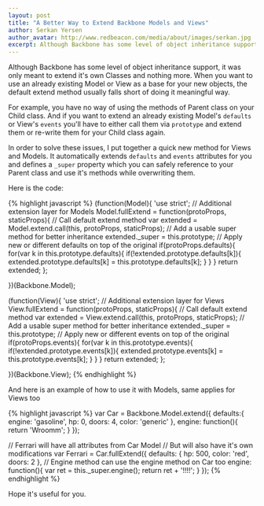 ```yaml
---
layout: post
title: "A Better Way to Extend Backbone Models and Views"
author: Serkan Yersen
author_avatar: http://www.redbeacon.com/media/about/images/serkan.jpg
excerpt: Although Backbone has some level of object inheritance support, it was only meant to extend it's own Classes and nothing more. When you want to use an already existing Model or View as a base for your new objects, the default extend method usually falls short of doing it meaningful way.
---
```


Although Backbone has some level of object inheritance support, it was only meant to extend it's own Classes and nothing more. When you want to use an already existing Model or View as a base for your new objects, the default extend method usually falls short of doing it meaningful way.

For example, you have no way of using the methods of Parent class on your Child class. And if you want to extend an already existing Model's `defaults` or View's `events` you'll have to either call them via `prototype` and extend them or re-write them for your Child class again.

In order to solve these issues, I put together a quick new method for Views and Models. It automatically extends `defaults` and `events` attributes for you and defines a `_super` property which you can safely reference to your Parent class and use it's methods while overwriting them.

Here is the code:

{% highlight javascript %}
(function(Model){
    'use strict';
    // Additional extension layer for Models
    Model.fullExtend = function(protoProps, staticProps){
        // Call default extend method
        var extended = Model.extend.call(this, protoProps, staticProps);
        // Add a usable super method for better inheritance
        extended._super = this.prototype;
        // Apply new or different defaults on top of the original
        if(protoProps.defaults){
            for(var k in this.prototype.defaults){
                if(!extended.prototype.defaults[k]){
                    extended.prototype.defaults[k] = this.prototype.defaults[k];
                }
            }
        }
        return extended;
    };

})(Backbone.Model);

(function(View){
    'use strict';
    // Additional extension layer for Views
    View.fullExtend = function(protoProps, staticProps){
        // Call default extend method
        var extended = View.extend.call(this, protoProps, staticProps);
        // Add a usable super method for better inheritance
        extended._super = this.prototype;
        // Apply new or different events on top of the original
        if(protoProps.events){
            for(var k in this.prototype.events){
                if(!extended.prototype.events[k]){
                    extended.prototype.events[k] = this.prototype.events[k];
                }
            }
        }
        return extended;
    };

})(Backbone.View);
{% endhighlight %}

And here is an example of how to use it with Models, same applies for Views too


{% highlight javascript %}
 var Car = Backbone.Model.extend({
  defaults:{
    engine: 'gasoline',
    hp: 0,
    doors: 4,
    color: 'generic'
  },
  engine: function(){
    return 'Wroomm';
  }
});

// Ferrari will have all attributes from Car Model
// But will also have it's own modifications
var Ferrari = Car.fullExtend({
  defaults: {
    hp: 500,
    color: 'red',
    doors: 2
  },
  // Engine method can use the engine method on Car too
  engine: function(){
    var ret = this._super.engine();
    return ret + '!!!!';
  }
});
{% endhighlight %}

Hope it's useful for you.
